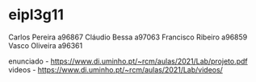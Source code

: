 # eipl3g11

Carlos Pereira       a96867
Cláudio Bessa        a97063
Francisco Ribeiro    a96859
Vasco Oliveira       a96361

enunciado - https://www.di.uminho.pt/~rcm/aulas/2021/Lab/projeto.pdf
videos - https://www.di.uminho.pt/~rcm/aulas/2021/Lab/videos/
